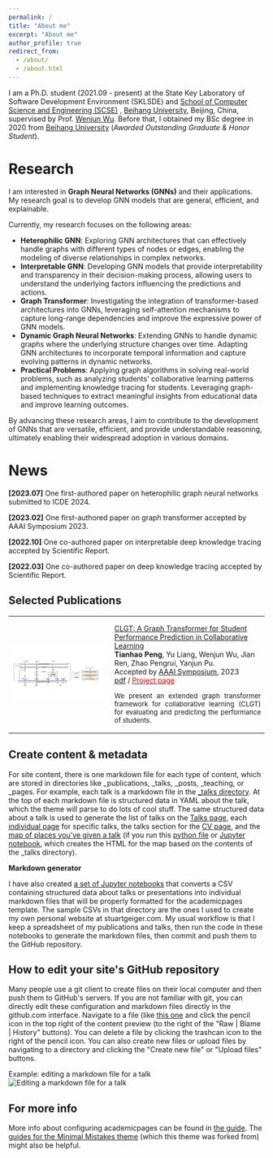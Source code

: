```yaml
---
permalink: /
title: "About me"
excerpt: "About me"
author_profile: true
redirect_from: 
  - /about/
  - /about.html
---
```


I am a Ph.D. student (2021.09 - present) at the State Key Laboratory of Software Development Environment (SKLSDE) and <a href="https://scse.buaa.edu.cn/">School of Computer Science and Engineering (SCSE)</a>
<a href="https://scse.buaa.edu.cn/"></a>, <a href="https://www.buaa.edu.cn/">Beihang University</a>, Beijing, China, supervised by Prof. <a href="https://iai.buaa.edu.cn/info/1013/1093.htm">Wenjun Wu</a>. Before that, I obtained my BSc degree in 2020
from
<a href="https://www.buaa.edu.cn/">Beihang University</a> (<i>Awarded Outstanding Graduate & Honor Student</i>).

Research
======

<p >
    I am interested in <strong>Graph Neural Networks (GNNs)</strong> and their applications. My research goal is to develop GNN models that are general, efficient, and explainable.
</p>
Currently, my research focuses on the following areas:
<ul>
    <li>
        <strong>Heterophilic GNN</strong>: Exploring GNN architectures that can effectively handle graphs with different types of nodes or edges, enabling the modeling of diverse relationships in complex networks.
    </li>
    <li>
        <strong>Interpretable GNN</strong>: Developing GNN models that provide interpretability and transparency in their decision-making process, allowing users to understand the underlying factors influencing the
        predictions and actions.
    </li>
    <li>
        <strong>Graph Transformer</strong>: Investigating the integration of transformer-based architectures into GNNs, leveraging self-attention mechanisms to capture long-range dependencies and improve the expressive
        power of GNN models.
    </li>
    <li>
        <strong>Dynamic Graph Neural Networks</strong>: Extending GNNs to handle dynamic graphs where the underlying structure changes over time. Adapting GNN architectures to incorporate temporal information and capture
        evolving patterns in dynamic networks.
    </li>
    <li>
        <strong>Practical Problems</strong>: Applying graph algorithms in solving real-world problems, such as analyzing students' collaborative learning patterns and implementing knowledge tracing for students. Leveraging
        graph-based techniques to extract meaningful insights from educational data and improve learning outcomes.
    </li>
</ul>
By advancing these research areas, I aim to contribute to the development of GNNs that are versatile, efficient, and provide understandable reasoning, ultimately enabling their widespread adoption in various domains.
</p>

News
======
<p> <strong>[2023.07]</strong> One first-authored paper on heterophilic graph neural networks submitted to ICDE 2024.</p>

<!-- <p> <strong>[2023.05]</strong> One first-authored paper on graph contrastive learning submitted to NeurIPS 2023.</p> -->

<p> <strong>[2023.02]</strong> One first-authored paper on graph transformer accepted by AAAI Symposium 2023.</p>

<p> <strong>[2022.10]</strong> One co-authored paper on interpretable deep knowledge tracing accepted by Scientific Report.</p>

<p> <strong>[2022.03]</strong> One co-authored paper on deep knowledge tracing accepted by Scientific Report.</p>

Selected Publications
------
<table width="100%" align="center" border="0" cellspacing="0" cellpadding="20">
<tbody>

<tr>
<td width="40%"><img src="photos\CLGT.pdf" alt="AAAI2023" width="180" height="110" style="border-style: none"></td>
<td width="60%" valign="top">
<p>
<a href="https://ojs.aaai.org/index.php/AAAI/article/download/26893/26665">
CLGT: A Graph Transformer for Student Performance Prediction in Collaborative Learning
</a>
<br><strong>Tianhao Peng</strong>, Yu Liang, Wenjun Wu, Jian Ren, Zhao Pengrui, Yanjun Pu. <br> Accepted by <a href="https://aaai-23.aaai.org/">AAAI Symposium</a>, 2023
<br>
<a href="https://ojs.aaai.org/index.php/AAAI/article/download/26893/26665">pdf</a> /
<a href="https://github.com/Tianhao-Peng/CLGT">
<font color="red">Project page</font>
</a>
<p align="justify" style="font-size:13px"> We present an extended graph transformer framework for collaborative learning (CLGT) for evaluating and predicting the performance of students. </p>
</td>
</tr>

</tbody>
</table>

<!-- 1. **CLGT: A Graph Transformer for Student Performance Prediction in Collaborative Learning**

<strong>Tianhao Peng</strong>, Yu Liang, Wenjun Wu, Jian Ren, Zhao Pengrui, Yanjun Pu. <br><br> 

Accepted by <a href="https://aaai-23.aaai.org/">AAAI Symposium</a>, 2023 ｜ <a href="https://ojs.aaai.org/index.php/AAAI/article/download/26893/26665">paper</a> -->

Create content & metadata
------
For site content, there is one markdown file for each type of content, which are stored in directories like _publications, _talks, _posts, _teaching, or _pages. For example, each talk is a markdown file in the [_talks directory](https://github.com/academicpages/academicpages.github.io/tree/master/_talks). At the top of each markdown file is structured data in YAML about the talk, which the theme will parse to do lots of cool stuff. The same structured data about a talk is used to generate the list of talks on the [Talks page](https://academicpages.github.io/talks), each [individual page](https://academicpages.github.io/talks/2012-03-01-talk-1) for specific talks, the talks section for the [CV page](https://academicpages.github.io/cv), and the [map of places you've given a talk](https://academicpages.github.io/talkmap.html) (if you run this [python file](https://github.com/academicpages/academicpages.github.io/blob/master/talkmap.py) or [Jupyter notebook](https://github.com/academicpages/academicpages.github.io/blob/master/talkmap.ipynb), which creates the HTML for the map based on the contents of the _talks directory).

**Markdown generator**

I have also created [a set of Jupyter notebooks](https://github.com/academicpages/academicpages.github.io/tree/master/markdown_generator
) that converts a CSV containing structured data about talks or presentations into individual markdown files that will be properly formatted for the academicpages template. The sample CSVs in that directory are the ones I used to create my own personal website at stuartgeiger.com. My usual workflow is that I keep a spreadsheet of my publications and talks, then run the code in these notebooks to generate the markdown files, then commit and push them to the GitHub repository.

How to edit your site's GitHub repository
------
Many people use a git client to create files on their local computer and then push them to GitHub's servers. If you are not familiar with git, you can directly edit these configuration and markdown files directly in the github.com interface. Navigate to a file (like [this one](https://github.com/academicpages/academicpages.github.io/blob/master/_talks/2012-03-01-talk-1.md) and click the pencil icon in the top right of the content preview (to the right of the "Raw | Blame | History" buttons). You can delete a file by clicking the trashcan icon to the right of the pencil icon. You can also create new files or upload files by navigating to a directory and clicking the "Create new file" or "Upload files" buttons. 

Example: editing a markdown file for a talk
![Editing a markdown file for a talk](/images/editing-talk.png)

For more info
------
More info about configuring academicpages can be found in [the guide](https://academicpages.github.io/markdown/). The [guides for the Minimal Mistakes theme](https://mmistakes.github.io/minimal-mistakes/docs/configuration/) (which this theme was forked from) might also be helpful.

